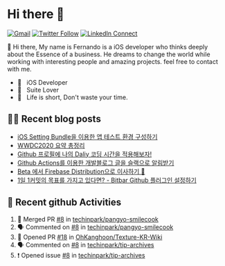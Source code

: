 

# Hi there :wave: 

[![Gmail](https://img.shields.io/badge/%20-Send%20Mail-black?color=14171A&labelColor=ef5350&logo=gmail&logoColor=ffffff)](mailto:fernando@kakao.com?subject=From%20GitHub&cc=fernando@kakao.com&body=Hi,%20there.%20Found%20you%20from%20GitHub.)
[![Twitter Follow](https://img.shields.io/badge/dynamic/json.svg?color=14171A&labelColor=37474f&logo=twitter&logoColor=4fc3f7&label=&query=%24[0].followers_count&url=https%3A%2F%2Fcdn.syndication.twimg.com%2Fwidgets%2Ffollowbutton%2Finfo.json%3Fscreen_names%3Dtechinpark&suffix=%20Followers)](https://twitter.com/techinpark)
[![LinkedIn Connect](https://img.shields.io/badge/%20-Connect-black?color=14171A&labelColor=212121&logo=linkedin&logoColor=ffffff)](https://www.linkedin.com/in/techin-park-10b00732/)



:wave: Hi there, My name is Fernando is a iOS developer who thinks deeply about the Essence of a business. He dreams to change the world while working with interesting people and amazing projects. feel free to contact with me. 

- 📱 &nbsp; iOS Developer
- 👔 &nbsp; Suite Lover 
- 🚀 &nbsp; Life is short, Don't waste your time.

## ✍🏻  Recent blog posts
- [iOS Setting Bundle을 이용한 앱 테스트 환경 구성하기](https://fernando.kr/ios/2020-07-29-ios-setting-bundle/)
- [WWDC2020 요약 총정리](https://fernando.kr/ios/2020-06-23-wwdc-report/)
- [Github 프로필에 나의 Daliy 코딩 시간을 적용해보자!](https://fernando.kr/develop/2020-05-02-github-gist-posting/)
- [Github Actions를 이용한 개발블로그 글을 슬랙으로 알림받기](https://fernando.kr/develop/2020-04-26-develop-slack-bot/)
- [Beta 에서 Firebase Distribution으로 이사하기 🚀](https://fernando.kr/ios/2020-04-10-migrate-firebase-distribution/)
- [1일 1커밋의 목표를 가지고 있다면? - Bitbar Github 플러그인 설정하기](https://fernando.kr/develop/2020-01-11-github-contributions/)

## 🚀  Recent github Activities
<!--START_SECTION:activity-->
1. 🎉 Merged PR [#8](https://github.com/techinpark/pangyo-smilecook/pull/8) in [techinpark/pangyo-smilecook](https://github.com/techinpark/pangyo-smilecook)
2. 🗣 Commented on [#8](https://github.com/techinpark/pangyo-smilecook/issues/8) in [techinpark/pangyo-smilecook](https://github.com/techinpark/pangyo-smilecook)
3. 💪 Opened PR [#18](https://github.com/OhKanghoon/Texture-KR-Wiki/pull/18) in [OhKanghoon/Texture-KR-Wiki](https://github.com/OhKanghoon/Texture-KR-Wiki)
4. 🗣 Commented on [#8](https://github.com/techinpark/tip-archives/issues/8) in [techinpark/tip-archives](https://github.com/techinpark/tip-archives)
5. ❗️ Opened issue [#8](https://github.com/techinpark/tip-archives/issues/8) in [techinpark/tip-archives](https://github.com/techinpark/tip-archives)
<!--END_SECTION:activity-->
